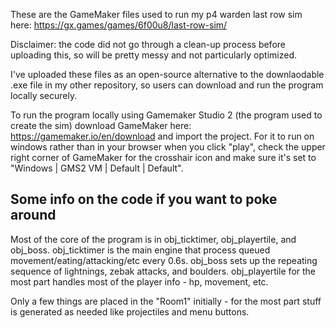 These are the GameMaker files used to run my p4 warden last row sim here: https://gx.games/games/6f00u8/last-row-sim/

Disclaimer: the code did not go through a clean-up process before uploading this, so will be pretty messy and not particularly optimized. 

I've uploaded these files as an open-source alternative to the downlaodable .exe file in my other repository, so users can download and run the program locally securely.

To run the program locally using Gamemaker Studio 2 (the program used to create the sim) download GameMaker here: https://gamemaker.io/en/download and import the project. 
For it to run on windows rather than in your browser when you click "play", check the upper right corner of GameMaker for the crosshair icon and make sure it's set to "Windows | GMS2 VM | Default | Default". 

## Some info on the code if you want to poke around

Most of the core of the program is in obj_ticktimer, obj_playertile, and obj_boss. 
obj_ticktimer is the main engine that process queued movement/eating/attacking/etc every 0.6s. 
obj_boss sets up the repeating sequence of lightnings, zebak attacks, and boulders. 
obj_playertile for the most part handles most of the player info - hp, movement, etc. 

Only a few things are placed in the "Room1" initially - for the most part stuff is generated as needed like projectiles and menu buttons. 
